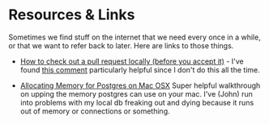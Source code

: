 # Resources & Links

Sometimes we find stuff on the internet that we need every once in a while, or that we want to refer back to later. Here are links to those things.

* [How to check out a pull request locally (before you accept it)](https://gist.github.com/piscisaureus/3342247) - I've found [this comment](https://gist.github.com/piscisaureus/3342247#comment-580127) particularly helpful since I don't do this all the time.

* [Allocating Memory for Postgres on Mac OSX](http://support.bitrock.com/article/postgresql-cannot-allocate-memory-on-mac-os-x) Super helpful walkthrough on upping the memory postgres can use on your mac. I've (John) run into problems with my local db freaking out and dying because it runs out of memory or connections or something.

